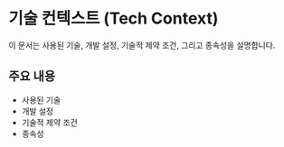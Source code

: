 # 기술 컨텍스트 (Tech Context)

이 문서는 사용된 기술, 개발 설정, 기술적 제약 조건, 그리고 종속성을 설명합니다.

## 주요 내용
- 사용된 기술
- 개발 설정
- 기술적 제약 조건
- 종속성
